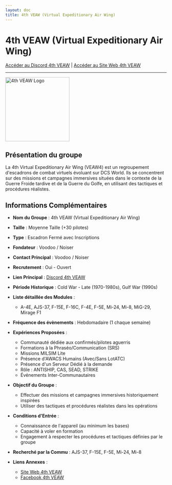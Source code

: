 ```yaml
---
layout: doc
title: 4th VEAW (Virtual Expeditionary Air Wing)
---
```


# 4th VEAW (Virtual Expeditionary Air Wing)

[Accéder au Discord 4th VEAW](https://discord.com/invite/UXHPDtcEES) | [Accéder au Site Web 4th VEAW](https://veaw4.fr/)

---
<img src="https://www.notion.so/image/https%3A%2F%2Fprod-fillout-oregon-s3.s3.us-west-2.amazonaws.com%2Forgid-44212%2Fflowpublicid-efTz2SvAXXgk%2F34c6f0e0-6a2f-4c22-9e0a-7a2c4a5e7b17.png?id=4c5d3ee8-ee97-4aeb-a8fe-97a11dcb77a7&cache=v2" alt="4th VEAW Logo" width="200"/>

## Présentation du groupe

La 4th Virtual Expeditionary Air Wing (VEAW4) est un regroupement d'escadrons de combat virtuels évoluant sur DCS World. Ils se concentrent sur des missions et campagnes immersives situées dans le contexte de la Guerre Froide tardive et de la Guerre du Golfe, en utilisant des tactiques et procédures réalistes.

## Informations Complémentaires

- **Nom du Groupe** : 4th VEAW (Virtual Expeditionary Air Wing)
- **Taille** : Moyenne Taille (+30 pilotes)
- **Type** : Escadron Fermé avec Inscriptions
- **Fondateur** : Voodoo / Noiser
- **Contact Principal** : Voodoo / Noiser
- **Recrutement** : Oui - Ouvert
- **Lien Principal** : [Discord 4th VEAW](https://discord.com/invite/UXHPDtcEES)
- **Période Historique** : Cold War - Late (1970-1980s), Gulf War (1990s)
- **Liste détaillée des Modules** :
  - A-4E, AJS-37, F-15E, F-16C, F-4E, F-5E, Mi-24, Mi-8, MiG-29, Mirage F1
- **Fréquence des évènements** : Hebdomadaire (1 chaque semaine)
- **Expériences Proposées** :
  - Communauté dédiée aux confirmés/pilotes aguerris
  - Formations à la Phraséo/Communication (SRS)
  - Missions MILSIM Lite
  - Présence d'AWACS Humains (Avec/Sans LotATC)
  - Présence d'un Serveur Dédié à la demande
  - Rôle : ANTISHIP, CAS, SEAD, STRIKE
  - Événements Inter-Communautaires

- **Objectif du Groupe** :
  - Effectuer des missions et campagnes immersives historiquement inspirées
  - Utiliser des tactiques et procédures réalistes dans les opérations

- **Conditions d'Entrée** :
  - Connaissance de l'appareil (au minimum les bases)
  - Capacité à voler en formation
  - Engagement à respecter les procédures et tactiques définies par le groupe

- **Recherché par la Commu** : AJS-37, F-15E, F-5E, Mi-24, Mi-8

- **Liens Annexes** :
  - [Site Web 4th VEAW](https://veaw4.fr/)
  - [Facebook 4th VEAW](https://www.facebook.com/veaw4)